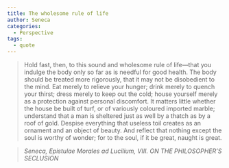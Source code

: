 ```yaml
---
title: The wholesome rule of life
author: Seneca
categories:
  - Perspective
tags:
  - quote
---
```


> Hold fast, then, to this sound and wholesome rule of life—that you indulge the body only so far as is needful for good health. The body should be treated more rigorously, that it may not be disobedient to the mind. Eat merely to relieve your hunger; drink merely to quench your thirst; dress merely to keep out the cold; house yourself merely as a protection against personal discomfort. It matters little whether the house be built of turf, or of variously coloured imported marble; understand that a man is sheltered just as well by a thatch as by a roof of gold. Despise everything that useless toil creates as an ornament and an object of beauty. And reflect that nothing except the soul is worthy of wonder; for to the soul, if it be great, naught is great.

> <cite>Seneca, Epistulae Morales ad Lucilium, VIII. ON THE PHILOSOPHER’S SECLUSION</cite>

